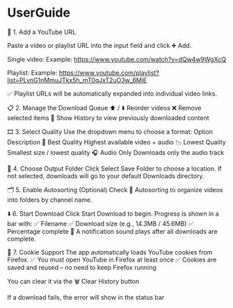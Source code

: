 # UserGuide
🔗 1. Add a YouTube URL

Paste a video or playlist URL into the input field and click ➕ Add.

Single video:
Example:
https://www.youtube.com/watch?v=dQw4w9WgXcQ

Playlist:
Example:
https://www.youtube.com/playlist?list=PLynG1nMmuJTkx5h_mT0qJxT2uO3w_6MjE

✅ Playlist URLs will be automatically expanded into individual video links.

📋 2. Manage the Download Queue
⬆️ / ⬇️ Reorder videos
❌ Remove selected items
📜 Show History to view previously downloaded content

🎞️ 3. Select Quality
Use the dropdown menu to choose a format:
Option	Description
🎥 Best Quality	Highest available video + audio
📉 Lowest Quality	Smallest size / lowest quality
🎧 Audio Only	Downloads only the audio track

📁 4. Choose Output Folder
Click Select Save Folder to choose a location.
If not selected, downloads will go to your default Downloads directory.

🗂️ 5. Enable Autosorting (Optional)
Check 📂 Autosorting to organize videos into folders by channel name.

⬇️ 6. Start Download
Click Start Download to begin. Progress is shown in a bar with:
✅ Filename
✅ Download size (e.g., 14.3MB / 45.6MB)
✅ Percentage complete
🔔 A notification sound plays after all downloads are complete.

🍪 7. Cookie Support
The app automatically loads YouTube cookies from Firefox.
✅ You must open YouTube in Firefox at least once
✅ Cookies are saved and reused – no need to keep Firefox running


You can clear it via the 🗑 Clear History button

If a download fails, the error will show in the status bar
